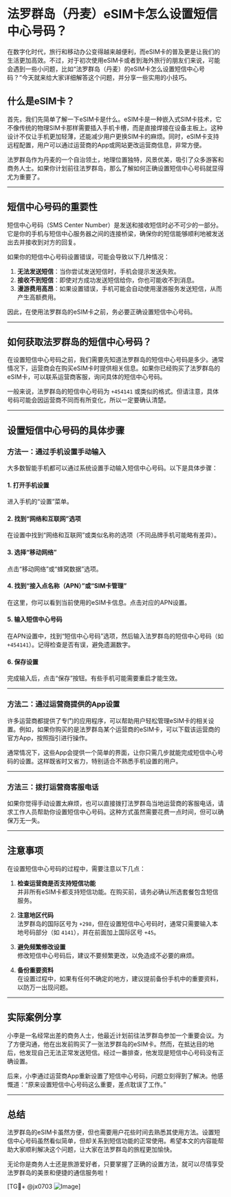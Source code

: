 # 法罗群岛（丹麦）eSIM卡怎么设置短信中心号码？

在数字化时代，旅行和移动办公变得越来越便利，而eSIM卡的普及更是让我们的生活更加高效。不过，对于初次使用eSIM卡或者到海外旅行的朋友们来说，可能会遇到一些小问题，比如“法罗群岛（丹麦）的eSIM卡怎么设置短信中心号码？”今天就来给大家详细解答这个问题，并分享一些实用的小技巧。

## 什么是eSIM卡？

首先，我们先简单了解一下eSIM卡是什么。eSIM卡是一种嵌入式SIM卡技术，它不像传统的物理SIM卡那样需要插入手机卡槽，而是直接焊接在设备主板上。这种设计不仅让手机更加轻薄，还能减少用户更换SIM卡的麻烦。同时，eSIM卡支持远程配置，用户可以通过运营商的App或网站更改运营商信息，非常方便。

法罗群岛作为丹麦的一个自治领土，地理位置独特，风景优美，吸引了众多游客和商务人士。如果你计划前往法罗群岛，那么了解如何正确设置短信中心号码就显得尤为重要了。

---

## 短信中心号码的重要性

短信中心号码（SMS Center Number）是发送和接收短信时必不可少的一部分。它是你的手机与短信中心服务器之间的连接桥梁，确保你的短信能够顺利地被发送出去并接收到对方的回复。

如果你的短信中心号码设置错误，可能会导致以下几种情况：

1. **无法发送短信**：当你尝试发送短信时，手机会提示发送失败。
2. **接收不到短信**：即使对方成功发送短信给你，你也可能收不到消息。
3. **漫游费用高昂**：如果设置错误，手机可能会自动使用漫游服务发送短信，从而产生高额费用。

因此，在使用法罗群岛的eSIM卡之前，务必要正确设置短信中心号码。

---

## 如何获取法罗群岛的短信中心号码？

在设置短信中心号码之前，我们需要先知道法罗群岛的短信中心号码是多少。通常情况下，运营商会在购买eSIM卡时提供相关信息。如果你已经购买了法罗群岛的eSIM卡，可以联系运营商客服，询问具体的短信中心号码。

一般来说，法罗群岛的短信中心号码为 `+454141` 或类似的格式。但请注意，具体号码可能会因运营商不同而有所变化，所以一定要确认清楚。

---

## 设置短信中心号码的具体步骤

### 方法一：通过手机设置手动输入

大多数智能手机都可以通过系统设置手动输入短信中心号码。以下是具体步骤：

#### 1. 打开手机设置
进入手机的“设置”菜单。

#### 2. 找到“网络和互联网”选项
在设置中找到“网络和互联网”或类似名称的选项（不同品牌手机可能略有差异）。

#### 3. 选择“移动网络”
点击“移动网络”或“蜂窝数据”选项。

#### 4. 找到“接入点名称（APN）”或“SIM卡管理”
在这里，你可以看到当前使用的eSIM卡信息。点击对应的APN设置。

#### 5. 输入短信中心号码
在APN设置中，找到“短信中心号码”选项，然后输入法罗群岛的短信中心号码（如 `+454141`）。记得检查是否有误，避免遗漏数字。

#### 6. 保存设置
完成输入后，点击“保存”按钮。有些手机可能需要重启才能生效。

---

### 方法二：通过运营商提供的App设置

许多运营商都提供了专门的应用程序，可以帮助用户轻松管理eSIM卡的相关设置。例如，如果你购买的是法罗群岛某个运营商的eSIM卡，可以下载该运营商的官方App，按照指引进行操作。

通常情况下，这些App会提供一个简单的界面，让你只需几步就能完成短信中心号码的设置。这样既省时又省力，特别适合不熟悉手机设置的用户。

---

### 方法三：拨打运营商客服电话

如果你觉得手动设置太麻烦，也可以直接拨打法罗群岛当地运营商的客服电话，请求工作人员帮助你设置短信中心号码。这种方式虽然需要花费一点时间，但可以确保万无一失。

---

## 注意事项

在设置短信中心号码的过程中，需要注意以下几点：

1. **检查运营商是否支持短信功能**  
   并非所有eSIM卡都支持短信功能。在购买前，请务必确认所选套餐包含短信服务。

2. **注意地区代码**  
   法罗群岛的国际区号为 `+298`，但在设置短信中心号码时，通常只需要输入本地号码部分（如 `4141`），并在前面加上国际区号 `+45`。

3. **避免频繁修改设置**  
   修改短信中心号码后，建议不要频繁更改，以免造成不必要的麻烦。

4. **备份重要资料**  
   在设置过程中，如果有任何不确定的地方，建议提前备份手机中的重要资料，以防万一出现问题。

---

## 实际案例分享

小李是一名经常出差的商务人士，他最近计划前往法罗群岛参加一个重要会议。为了方便沟通，他在出发前购买了一张法罗群岛的eSIM卡。然而，在抵达目的地后，他发现自己无法正常发送短信。经过一番排查，他发现是短信中心号码没有正确设置。

后来，小李通过运营商App重新设置了短信中心号码，问题立刻得到了解决。他感慨道：“原来设置短信中心号码这么重要，差点耽误了工作。”

---

## 总结

法罗群岛的eSIM卡虽然方便，但也需要用户花些时间去熟悉其使用方法。设置短信中心号码虽然看似简单，但却关系到短信功能的正常使用。希望本文的内容能帮助大家顺利解决这个问题，让大家在法罗群岛的旅程更加愉快。

无论你是商务人士还是旅游爱好者，只要掌握了正确的设置方法，就可以尽情享受法罗群岛的美景和便捷的通信服务啦！

[TG💪+ @jx0703 ![Image](https://github.com/user-attachments/assets/dbca1d08-cadb-493c-b0ec-ad6f7a83f270)]